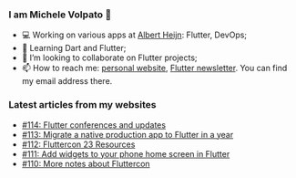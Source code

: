 ### I am Michele Volpato 👋

- 💻 Working on various apps at [Albert Heijn](https://github.com/RoyalAholdDelhaize): Flutter, DevOps;
- 🌱 Learning Dart and Flutter;
- 📱 I’m looking to collaborate on Flutter projects;
- 📫 How to reach me: [personal website](https://volpato.dev), [Flutter newsletter](https://flutternewsletter.volpato.dev). You can find my email address there.

### Latest articles from my websites

<!-- BLOG-POST-LIST:START -->
- [#114: Flutter conferences and updates](https://flutternewsletter.volpato.dev/news/114-flutter-conferences-update/)
- [#113: Migrate a native production app to Flutter in a year](https://flutternewsletter.volpato.dev/news/113-migrate-a-native-production-app-to-flutter-in-a-year/)
- [#112: Fluttercon 23 Resources](https://flutternewsletter.volpato.dev/news/112-fluttercon-23-resources/)
- [#111: Add widgets to your phone home screen in Flutter](https://flutternewsletter.volpato.dev/news/111-add-widgets-to-your-home-screen-in-flutter/)
- [#110: More notes about Fluttercon](https://flutternewsletter.volpato.dev/news/110-more-notes-about-fluttercon/)
<!-- BLOG-POST-LIST:END -->
